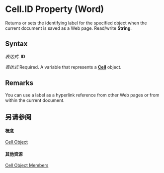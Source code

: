 
# Cell.ID Property (Word)

Returns or sets the identifying label for the specified object when the current document is saved as a Web page. Read/write  **String**.


## Syntax

 _表达式_. **ID**

 _表达式_ Required. A variable that represents a **[Cell](cbe6ae71-b2da-63a9-1446-0a2f81ab8b14.md)** object.


## Remarks

You can use a label as a hyperlink reference from other Web pages or from within the current document.


## 另请参阅


#### 概念


[Cell Object](cbe6ae71-b2da-63a9-1446-0a2f81ab8b14.md)
#### 其他资源


[Cell Object Members](http://msdn.microsoft.com/library/f718bcaa-af8a-682b-f403-6db1aeb9bb73%28Office.15%29.aspx)